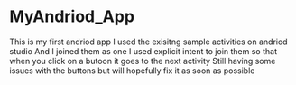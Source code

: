 # MyAndriod_App
This is my first andriod app
I used the exisitng sample activities on andriod studio
And I joined them as one
I used explicit intent to join them so that when you click on a butoon it goes to the next activity
Still having some issues with the buttons but will hopefully fix it as soon as possible 

